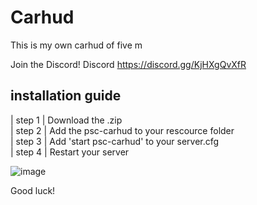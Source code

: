 # Carhud
 This is my own carhud of five m
 
 Join the Discord! Discord https://discord.gg/KjHXgQvXfR   

## installation guide  

 | step 1 | Download the .zip       
 | step 2 | Add the psc-carhud to your rescource folder                 
 | step 3 | Add 'start psc-carhud' to your server.cfg             
 | step 4 | Restart your server      
 
 ![image](https://user-images.githubusercontent.com/100781441/172042902-74c7a35a-0d0c-4d39-a286-6324ee2ee257.png)      
         
 Good luck!
